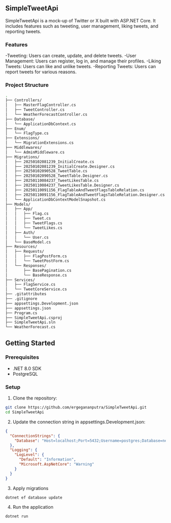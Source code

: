 ## SimpleTweetApi
SimpleTweetApi is a mock-up of Twitter or X built with ASP.NET Core. It includes features such as tweeting, user management, liking tweets, and reporting tweets.

### Features
-Tweeting: Users can create, update, and delete tweets.
-User Management: Users can register, log in, and manage their profiles.
-Liking Tweets: Users can like and unlike tweets.
-Reporting Tweets: Users can report tweets for various reasons.

### Project Structure
```bash
.
├── Controllers/
│   ├── MasterFlagController.cs
│   ├── TweetController.cs
│   └── WeatherForecastController.cs
├── Database/
│   └── ApplicationDbContext.cs
├── Enum/
│   └── FlagType.cs
├── Extensions/
│   └── MigrationExtensions.cs
├── Middlewares/
│   └── AdminMiddleware.cs
├── Migrations/
│   ├── 20250102081239_InitialCreate.cs
│   ├── 20250102081239_InitialCreate.Designer.cs
│   ├── 20250102090528_TweetTable.cs
│   ├── 20250102090528_TweetTable.Designer.cs
│   ├── 20250110084237_TweetLikesTable.cs
│   ├── 20250110084237_TweetLikesTable.Designer.cs
│   ├── 20250110091156_FlagTableAndTweetFlagsTableRelation.cs
│   ├── 20250110091156_FlagTableAndTweetFlagsTableRelation.Designer.cs
│   └── ApplicationDbContextModelSnapshot.cs
├── Models/
│   ├── App/
│   │   ├── Flag.cs
│   │   ├── Tweet.cs
│   │   ├── TweetFlags.cs
│   │   └── TweetLikes.cs
│   ├── Auth/
│   │   └── User.cs
│   └── BaseModel.cs
├── Resources/
│   ├── Requests/
│   │   ├── FlagPostForm.cs
│   │   └── TweetPostForm.cs
│   └── Responses/
│       ├── BasePagination.cs
│       └── BaseResponse.cs
├── Services/
│   ├── FlagService.cs
│   └── TweetCoreService.cs
├── .gitattributes
├── .gitignore
├── appsettings.Development.json
├── appsettings.json
├── Program.cs
├── SimpleTweetApi.csproj
├── SimpleTweetApi.sln
└── WeatherForecast.cs
```

## Getting Started

### Prerequisites
- .NET 8.0 SDK
- PostgreSQL

### Setup
1. Clone the repository:
```bash
git clone https://github.com/ergegananputra/SimpleTweetApi.git
cd SimpleTweetApi
```
2. Update the connection string in appsettings.Development.json:
```json
{
  "ConnectionStrings": {
    "Database": "Host=localhost;Port=5432;Username=postgres;Database=net8_tweet"
  },
  "Logging": {
    "LogLevel": {
      "Default": "Information",
      "Microsoft.AspNetCore": "Warning"
    }
  }
}
```
3. Apply migrations
```bash
dotnet ef database update
```
4. Run the application
```bash
dotnet run
```
